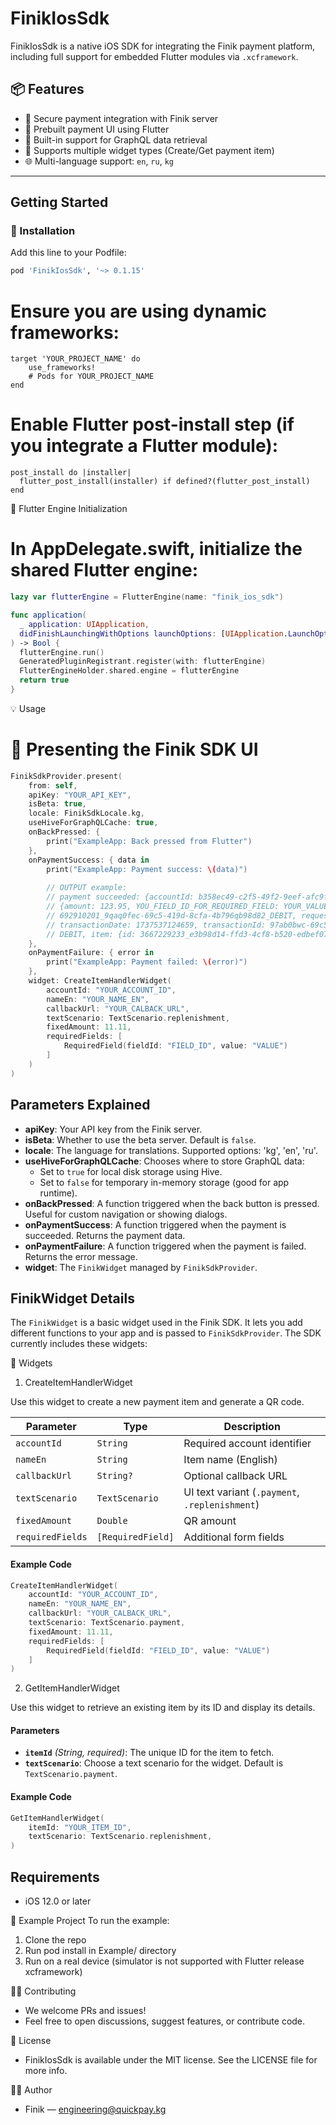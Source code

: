 # FinikIosSdk

FinikIosSdk is a native iOS SDK for integrating the Finik payment platform, including full support for embedded Flutter modules via `.xcframework`.


## 📦 Features

- 🔐 Secure payment integration with Finik server
- 📲 Prebuilt payment UI using Flutter
- 📡 Built-in support for GraphQL data retrieval
- 🧱 Supports multiple widget types (Create/Get payment item)
- 🌐 Multi-language support: `en`, `ru`, `kg`

---

## Getting Started

### 🔧 Installation

Add this line to your Podfile:

```ruby
pod 'FinikIosSdk', '~> 0.1.15'
```


# Ensure you are using dynamic frameworks:

```
target 'YOUR_PROJECT_NAME' do
    use_frameworks!
    # Pods for YOUR_PROJECT_NAME
end
```

# Enable Flutter post-install step (if you integrate a Flutter module):

```
post_install do |installer|
  flutter_post_install(installer) if defined?(flutter_post_install)
end
```

🧠 Flutter Engine Initialization

# In AppDelegate.swift, initialize the shared Flutter engine:

``` swift
lazy var flutterEngine = FlutterEngine(name: "finik_ios_sdk")

func application(
  _ application: UIApplication,
  didFinishLaunchingWithOptions launchOptions: [UIApplication.LaunchOptionsKey: Any]?
) -> Bool {
  flutterEngine.run()
  GeneratedPluginRegistrant.register(with: flutterEngine)
  FlutterEngineHolder.shared.engine = flutterEngine
  return true
}    
```


💡 Usage

# 📲 Presenting the Finik SDK UI

```swift
FinikSdkProvider.present(
    from: self,
    apiKey: "YOUR_API_KEY",
    isBeta: true,
    locale: FinikSdkLocale.kg,
    useHiveForGraphQLCache: true,
    onBackPressed: {
        print("ExampleApp: Back pressed from Flutter")
    },
    onPaymentSuccess: { data in
        print("ExampleApp: Payment success: \(data)")
        
        // OUTPUT example:
        // payment succeeded: {accountId: b358ec49-c2f5-49f2-9eef-afc9f47efeb2, amount: 123.95, fields:
        // {amount: 123.95, YOU_FIELD_ID_FOR_REQUIRED_FIELD: YOUR_VALUE}, id:
        // 692910201_9qaq0fec-69c5-419d-8cfa-4b796qb98d82_DEBIT, requestDate: 1737537122065, status: SUCCEEDED,
        // transactionDate: 1737537124659, transactionId: 97ab0bwc-69c5-419d-8cfa-4b7963b98b82, transactionType:
        // DEBIT, item: {id: 3667229233_e3b98d14-ffd3-4cf8-b520-edbef079c3f0}}
    },
    onPaymentFailure: { error in
        print("ExampleApp: Payment failed: \(error)")
    },
    widget: CreateItemHandlerWidget(
        accountId: "YOUR_ACCOUNT_ID",
        nameEn: "YOUR_NAME_EN",
        callbackUrl: "YOUR_CALBACK_URL",
        textScenario: TextScenario.replenishment,
        fixedAmount: 11.11,
        requiredFields: [
            RequiredField(fieldId: "FIELD_ID", value: "VALUE")
        ]
    )
)
```





## Parameters Explained

- **apiKey**: Your API key from the Finik server.
- **isBeta**: Whether to use the beta server. Default is `false`.
- **locale**: The language for translations. Supported options: 'kg', 'en', 'ru'.
- **useHiveForGraphQLCache**: Chooses where to store GraphQL data:
  - Set to `true` for local disk storage using Hive.
  - Set to `false` for temporary in-memory storage (good for app runtime).
- **onBackPressed**: A function triggered when the back button is pressed. Useful for
  custom navigation or showing dialogs.
- **onPaymentSuccess**: A function triggered when the payment is succeeded. Returns the payment data.
- **onPaymentFailure**: A function triggered when the payment is failed. Returns the error message.
- **widget**: The `FinikWidget` managed by `FinikSdkProvider`.


## FinikWidget Details

The `FinikWidget` is a basic widget used in the Finik SDK. It lets you add different functions
to your app and is passed to `FinikSdkProvider`. The SDK currently includes these widgets:


🧩 Widgets

1. CreateItemHandlerWidget

Use this widget to create a new payment item and generate a QR code.

| Parameter        | Type              | Description                                    |
|------------------|-------------------|------------------------------------------------|
| `accountId`      | `String`          | Required account identifier                    |
| `nameEn`         | `String`          | Item name (English)                            |
| `callbackUrl`    | `String?`         | Optional callback URL                          |
| `textScenario`   | `TextScenario`    | UI text variant (`.payment`, `.replenishment`) |
| `fixedAmount`    | `Double`          | QR amount                                      |
| `requiredFields` | `[RequiredField]` | Additional form fields                         |


#### Example Code

```swift
CreateItemHandlerWidget(
    accountId: "YOUR_ACCOUNT_ID",
    nameEn: "YOUR_NAME_EN",
    callbackUrl: "YOUR_CALBACK_URL",
    textScenario: TextScenario.payment,
    fixedAmount: 11.11,
    requiredFields: [
        RequiredField(fieldId: "FIELD_ID", value: "VALUE")
    ]
)
```


2. GetItemHandlerWidget

Use this widget to retrieve an existing item by its ID and display its details.

#### Parameters

- **`itemId`** *(String, required)*: The unique ID for the item to fetch.
- **`textScenario`**: Choose a text scenario for the widget. Default is `TextScenario.payment`.

#### Example Code

```swift
GetItemHandlerWidget(
    itemId: "YOUR_ITEM_ID",
    textScenario: TextScenario.replenishment,
)
```

## Requirements

- iOS 12.0 or later


📁 Example Project
To run the example:
1. Clone the repo
2. Run pod install in Example/ directory
3. Run on a real device (simulator is not supported with Flutter release xcframework)


🙋‍♂️ Contributing
- We welcome PRs and issues!
- Feel free to open discussions, suggest features, or contribute code.


📄 License
- FinikIosSdk is available under the MIT license. See the LICENSE file for more info.


👨‍💻 Author
- Finik — engineering@quickpay.kg

